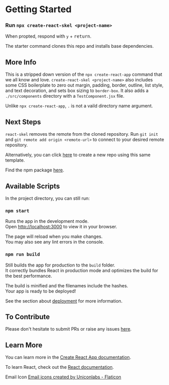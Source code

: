 # Getting Started

### Run `npx create-react-skel <project-name>`

When propted, respond with `y` + <kbd>return</kbd>.

The starter command clones this repo and installs base dependencies.

## More Info

This is a stripped down version of the `npx create-react-app` command that we all know and love. `create-react-skel <project-name>` also includes some CSS boilerplate to zero out margin, padding, border, outline, list style, and text decoration, and sets box sizing to `border-box`. It also adds a `./src/components` directory with a `TestComponent.jsx` file.

Unlike `npx create-react-app`, `.` is not a vaild directory name argument.

## Next Steps

`react-skel` removes the remote from the cloned repository. Run `git init` and `git remote add origin <remote-url>` to connect to your desired remote repository.

Alternatively, you can click [here](https://github.com/austin-rt/create-react-skeleton/generate) to create a new repo using this same template.

Find the npm package [here](https://www.npmjs.com/package/create-react-skel).

## Available Scripts

In the project directory, you can still run:

### `npm start`

Runs the app in the development mode.\
Open [http://localhost:3000](http://localhost:3000) to view it in your browser.

The page will reload when you make changes.\
You may also see any lint errors in the console.

### `npm run build`

Still builds the app for production to the `build` folder.\
It correctly bundles React in production mode and optimizes the build for the best performance.

The build is minified and the filenames include the hashes.\
Your app is ready to be deployed!

See the section about [deployment](https://facebook.github.io/create-react-app/docs/deployment) for more information.

## To Contribute

Please don't hesitate to submit PRs or raise any issues [here](https://github.com/austin-rt/create-react-skeleton/issues).

## Learn More

You can learn more in the [Create React App documentation](https://facebook.github.io/create-react-app/docs/getting-started).

To learn React, check out the [React documentation](https://reactjs.org/).


Email Icon
<a href="https://www.flaticon.com/free-icons/email" title="email icons">Email icons created by Uniconlabs - Flaticon</a>
